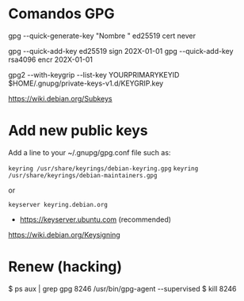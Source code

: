 # Comandos GPG

gpg --quick-generate-key  "Nombre <correo>" ed25519 cert never

gpg --quick-add-key <fingerprint> ed25519 sign 202X-01-01
gpg --quick-add-key <fingerprint> rsa4096 encr 202X-01-01

gpg2 --with-keygrip --list-key YOURPRIMARYKEYID
$HOME/.gnupg/private-keys-v1.d/KEYGRIP.key

https://wiki.debian.org/Subkeys

#  Add new public keys

Add a line to your ~/.gnupg/gpg.conf file such as:

`keyring /usr/share/keyrings/debian-keyring.gpg`
`keyring /usr/share/keyrings/debian-maintainers.gpg`

or

`keyserver keyring.debian.org`

* https://keyserver.ubuntu.com (recommended)

https://wiki.debian.org/Keysigning

# Renew (hacking)

$ ps aux | grep gpg
8246  /usr/bin/gpg-agent --supervised
$ kill 8246

<!-- vi: set spl=en spell: -->
